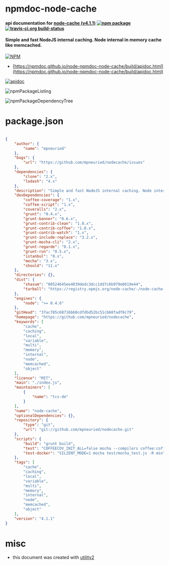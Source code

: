 # npmdoc-node-cache

#### api documentation for  [node-cache (v4.1.1)](https://github.com/mpneuried/nodecache)  [![npm package](https://img.shields.io/npm/v/npmdoc-node-cache.svg?style=flat-square)](https://www.npmjs.org/package/npmdoc-node-cache) [![travis-ci.org build-status](https://api.travis-ci.org/npmdoc/node-npmdoc-node-cache.svg)](https://travis-ci.org/npmdoc/node-npmdoc-node-cache)

#### Simple and fast NodeJS internal caching. Node internal in memory cache like memcached.

[![NPM](https://nodei.co/npm/node-cache.png?downloads=true&downloadRank=true&stars=true)](https://www.npmjs.com/package/node-cache)

- [https://npmdoc.github.io/node-npmdoc-node-cache/build/apidoc.html](https://npmdoc.github.io/node-npmdoc-node-cache/build/apidoc.html)

[![apidoc](https://npmdoc.github.io/node-npmdoc-node-cache/build/screenCapture.buildCi.browser.%252Ftmp%252Fbuild%252Fapidoc.html.png)](https://npmdoc.github.io/node-npmdoc-node-cache/build/apidoc.html)

![npmPackageListing](https://npmdoc.github.io/node-npmdoc-node-cache/build/screenCapture.npmPackageListing.svg)

![npmPackageDependencyTree](https://npmdoc.github.io/node-npmdoc-node-cache/build/screenCapture.npmPackageDependencyTree.svg)



# package.json

```json

{
    "author": {
        "name": "mpneuried"
    },
    "bugs": {
        "url": "https://github.com/mpneuried/nodecache/issues"
    },
    "dependencies": {
        "clone": "2.x",
        "lodash": "4.x"
    },
    "description": "Simple and fast NodeJS internal caching. Node internal in memory cache like memcached.",
    "devDependencies": {
        "coffee-coverage": "1.x",
        "coffee-script": "1.x",
        "coveralls": "2.x",
        "grunt": "0.4.x",
        "grunt-banner": "0.6.x",
        "grunt-contrib-clean": "1.0.x",
        "grunt-contrib-coffee": "1.0.x",
        "grunt-contrib-watch": "1.x",
        "grunt-include-replace": "3.2.x",
        "grunt-mocha-cli": "2.x",
        "grunt-regarde": "0.1.x",
        "grunt-run": "0.5.x",
        "istanbul": "0.x",
        "mocha": "3.x",
        "should": "11.x"
    },
    "directories": {},
    "dist": {
        "shasum": "08524645ee4039dedc3dcc1dd7c6b979e0619e44",
        "tarball": "https://registry.npmjs.org/node-cache/-/node-cache-4.1.1.tgz"
    },
    "engines": {
        "node": ">= 0.4.6"
    },
    "gitHead": "37ac785c68716b60cdfdbd52bc51cb60fadf8c79",
    "homepage": "https://github.com/mpneuried/nodecache",
    "keywords": [
        "cache",
        "caching",
        "local",
        "variable",
        "multi",
        "memory",
        "internal",
        "node",
        "memcached",
        "object"
    ],
    "license": "MIT",
    "main": "./index.js",
    "maintainers": [
        {
            "name": "tcs-de"
        }
    ],
    "name": "node-cache",
    "optionalDependencies": {},
    "repository": {
        "type": "git",
        "url": "git://github.com/mpneuried/nodecache.git"
    },
    "scripts": {
        "build": "grunt build",
        "test": "COFFEECOV_INIT_ALL=false mocha --compilers coffee:coffee-script/register --require coffee-coverage/register-istanbul _src/test/mocha_test.coffee -R spec",
        "test-docker": "SILIENT_MODE=1 mocha test/mocha_test.js -R min"
    },
    "tags": [
        "cache",
        "caching",
        "local",
        "variable",
        "multi",
        "memory",
        "internal",
        "node",
        "memcached",
        "object"
    ],
    "version": "4.1.1"
}
```



# misc
- this document was created with [utility2](https://github.com/kaizhu256/node-utility2)

